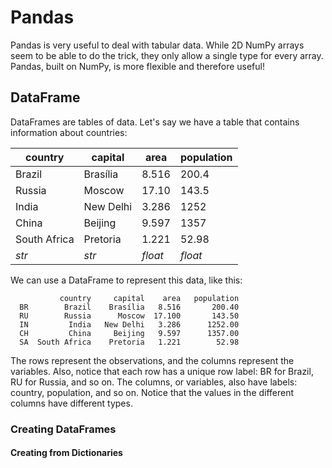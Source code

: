 # Pandas

Pandas is very useful to deal with tabular data. While 2D NumPy arrays seem to be able to do the trick, they only allow a single type for every array.
Pandas, built on NumPy, is more flexible and therefore useful!

## DataFrame

DataFrames are tables of data. Let's say we have a table that contains information about countries:

| **country**  | **capital** | **area** | **population** |
|--------------|-------------|----------|----------------|
| Brazil       | Brasília    | 8.516    | 200.4          |
| Russia       | Moscow      | 17.10    | 143.5          |
| India        | New Delhi   | 3.286    | 1252           |
| China        | Beijing     | 9.597    | 1357           |
| South Africa | Pretoria    | 1.221    | 52.98          |
|     *str*    |    *str*    |  *float* |     *float*    |

We can use a DataFrame to represent this data, like this:

```console
           country     capital    area   population
  BR        Brazil    Brasília   8.516       200.40
  RU        Russia      Moscow  17.100       143.50
  IN         India   New Delhi   3.286      1252.00
  CH         China     Beijing   9.597      1357.00
  SA  South Africa    Pretoria   1.221        52.98
```

The rows represent the observations, and the columns represent the variables. Also, notice that each row has a unique row label: 
BR for Brazil, RU for Russia, and so on. The columns, or variables, also have labels: country, population, and so on. 
Notice that the values in the different columns have different types.

### Creating DataFrames

#### Creating from Dictionaries
